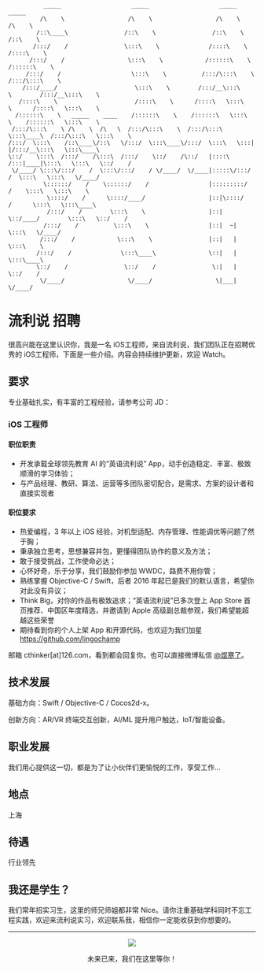 ```
          _____                    _____                    _____                    _____          
         /\    \                  /\    \                  /\    \                  /\    \         
        /::\____\                /::\    \                /::\    \                /::\    \        
       /:::/    /                \:::\    \              /::::\    \              /::::\    \       
      /:::/    /                  \:::\    \            /::::::\    \            /::::::\    \      
     /:::/    /                    \:::\    \          /:::/\:::\    \          /:::/\:::\    \     
    /:::/____/                      \:::\    \        /:::/__\:::\    \        /:::/__\:::\    \    
   /::::\    \                      /::::\    \      /::::\   \:::\    \      /::::\   \:::\    \   
  /::::::\    \   _____    ____    /::::::\    \    /::::::\   \:::\    \    /::::::\   \:::\    \  
 /:::/\:::\    \ /\    \  /\   \  /:::/\:::\    \  /:::/\:::\   \:::\____\  /:::/\:::\   \:::\    \ 
/:::/  \:::\    /::\____\/::\   \/:::/  \:::\____\/:::/  \:::\   \:::|    |/:::/__\:::\   \:::\____\
\::/    \:::\  /:::/    /\:::\  /:::/    \::/    /\::/   |::::\  /:::|____|\:::\   \:::\   \::/    /
 \/____/ \:::\/:::/    /  \:::\/:::/    / \/____/  \/____|:::::\/:::/    /  \:::\   \:::\   \/____/ 
          \::::::/    /    \::::::/    /                 |:::::::::/    /    \:::\   \:::\    \     
           \::::/    /      \::::/____/                  |::|\::::/    /      \:::\   \:::\____\    
           /:::/    /        \:::\    \                  |::| \::/____/        \:::\   \::/    /    
          /:::/    /          \:::\    \                 |::|  ~|               \:::\   \/____/     
         /:::/    /            \:::\    \                |::|   |                \:::\    \         
        /:::/    /              \:::\____\               \::|   |                 \:::\____\        
        \::/    /                \::/    /                \:|   |                  \::/    /        
         \/____/                  \/____/                  \|___|                   \/____/         
```

# 流利说 招聘

很高兴能在这里认识你，我是一名 iOS工程师，来自流利说，我们团队正在招聘优秀的 iOS工程师，下面是一些介绍。内容会持续维护更新，欢迎 Watch。

## 要求

专业基础扎实，有丰富的工程经验，请参考公司 JD：

### iOS 工程师

#### 职位职责

* 开发承载全球领先教育 AI 的“英语流利说” App，动手创造稳定、丰富、极致顺滑的学习体验；
* 与产品经理、教研、算法、运营等多团队密切配合，是需求、方案的设计者和直接实现者

#### 职位要求

* 热爱编程，3 年以上 iOS 经验，对机型适配、内存管理、性能调优等问题了然于胸；
* 秉承独立思考，思想兼容并包，更懂得团队协作的意义及方法；
* 敢于接受挑战，工作使命必达；
* 心怀好奇，乐于分享，我们鼓励你参加 WWDC，路费不用你管；
* 熟练掌握 Objective-C / Swift，后者 2016 年起已是我们的默认语言，希望你对此没有异议；
* Think Big，对你的作品有极致追求；“英语流利说”已多次登上 App Store 首页推荐、中国区年度精选，并邀请到 Apple 高级副总裁参观，我们希望能超越这些荣誉
* 期待看到你的个人上架 App 和开源代码，也欢迎为我们加星 https://github.com/lingochamp

邮箱 cthinker[at]126.com，看到都会回复你。也可以直接微博私信 [@煜寒了](https://weibo.com/malesa)。

## 技术发展

基础方向：Swift / Objective-C / Cocos2d-x。

创新方向：AR/VR 终端交互创新，AI/ML 提升用户触达，IoT/智能设备。

## 职业发展

我们用心提供这一切，都是为了让小伙伴们更愉悦的工作，享受工作...

## 地点

上海

## 待遇

行业领先

## 我还是学生？

我们常年招实习生，这里的师兄师姐都非常 Nice。请你注重基础学科同时不忘工程实践，欢迎来流利说实习，欢迎联系我，相信你一定能收获到你想要的。

---

<p align="center">
  <img
    src="https://cdn.llscdn.com/faas/frontend/liulishuo.com/images/liulishuo/banner-bg.jpg"
  />
</p>

<p align="center">未来已来，我们在这里等你！</p>
